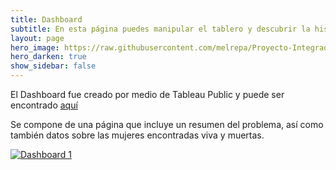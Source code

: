 ```yaml
---
title: Dashboard
subtitle: En esta página puedes manipular el tablero y descubrir la historia
layout: page
hero_image: https://raw.githubusercontent.com/melrepa/Proyecto-Integrador-Ing-Car/main/docs/imagenes/feminicidio-2.jpg
hero_darken: true
show_sidebar: false
---
```


El Dashboard fue creado por medio de Tableau Public y puede ser encontrado [aquí](https://public.tableau.com/views/Feminicidios_desaparecidas/Dashboard1?:language=en-US&:display_count=n&:origin=viz_share_link)

Se compone de una página que incluye un resumen del problema, así como también datos sobre las mujeres encontradas viva y muertas. 



<div class='tableauPlaceholder' id='viz1669872778800' style='position: relative'><noscript><a href='#'><img alt='Dashboard 1 ' src='https:&#47;&#47;public.tableau.com&#47;static&#47;images&#47;Fe&#47;Feminicidios_desaparecidas&#47;Dashboard1&#47;1_rss.png' style='border: none' /></a></noscript><object class='tableauViz'  style='display:none;'><param name='host_url' value='https%3A%2F%2Fpublic.tableau.com%2F' /> <param name='embed_code_version' value='3' /> <param name='site_root' value='' /><param name='name' value='Feminicidios_desaparecidas&#47;Dashboard1' /><param name='tabs' value='no' /><param name='toolbar' value='yes' /><param name='static_image' value='https:&#47;&#47;public.tableau.com&#47;static&#47;images&#47;Fe&#47;Feminicidios_desaparecidas&#47;Dashboard1&#47;1.png' /> <param name='animate_transition' value='yes' /><param name='display_static_image' value='yes' /><param name='display_spinner' value='yes' /><param name='display_overlay' value='yes' /><param name='display_count' value='yes' /><param name='language' value='en-US' /></object></div>              
